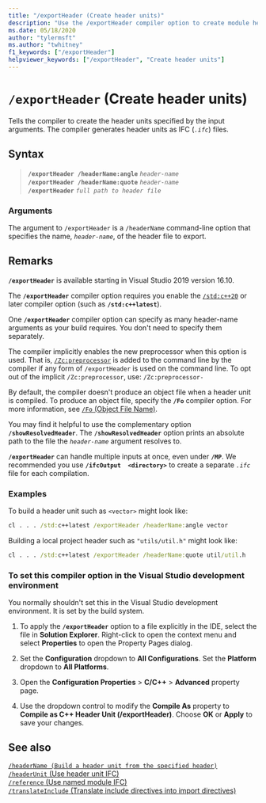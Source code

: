 ```yaml
---
title: "/exportHeader (Create header units)"
description: "Use the /exportHeader compiler option to create module header units for the header-name or include files specified."
ms.date: 05/18/2020
author: "tylermsft"
ms.author: "twhitney"
f1_keywords: ["/exportHeader"]
helpviewer_keywords: ["/exportHeader", "Create header units"]
---
```

# `/exportHeader` (Create header units)

Tells the compiler to create the header units specified by the input arguments. The compiler generates header units as IFC (*`.ifc`*) files.

## Syntax

> **`/exportHeader /headerName:angle`** *`header-name`*\
> **`/exportHeader /headerName:quote`** *`header-name`*\
> **`/exportHeader`** *`full path to header file`*

### Arguments

The argument to `/exportHeader` is a `/headerName` command-line option that specifies the name,  *`header-name`*, of the header file to export.  

## Remarks

**`/exportHeader`** is available starting in Visual Studio 2019 version 16.10.

The **`/exportHeader`** compiler option requires you enable the [`/std:c++20`](std-specify-language-standard-version.md) or later compiler option (such as **`/std:c++latest`**).

One **`/exportHeader`** compiler option can specify as many header-name arguments as your build requires. You don't need to specify them separately.

The compiler implicitly enables the new preprocessor when this option is used. That is, [`/Zc:preprocessor`](zc-preprocessor.md) is added to the command line by the compiler if any form of `/exportHeader` is used on the command line. To opt out of the implicit `/Zc:preprocessor`, use: `/Zc:preprocessor-`

By default, the compiler doesn't produce an object file when a header unit is compiled. To produce an object file, specify the **`/Fo`** compiler option. For more information, see [`/Fo` (Object File Name)](fo-object-file-name.md).

You may find it helpful to use the complementary option **`/showResolvedHeader`**. The **`/showResolvedHeader`** option prints an absolute path to the file the *`header-name`* argument resolves to.

**`/exportHeader`** can handle multiple inputs at once, even under **`/MP`**. We recommended you use **`/ifcOutput  <directory>`** to create a separate *`.ifc`* file for each compilation.

### Examples

To build a header unit such as `<vector>` might look like:

```cmd
cl . . . /std:c++latest /exportHeader /headerName:angle vector
```

Building a local project header such as `"utils/util.h"` might look like:

```cmd
cl . . . /std:c++latest /exportHeader /headerName:quote util/util.h
```

### To set this compiler option in the Visual Studio development environment

You normally shouldn't set this in the Visual Studio development environment. It is set by the build system.

1. To apply the **`/exportHeader`** option to a file explicitly in the IDE, select the file in **Solution Explorer**. Right-click to open the context menu and select **Properties** to open the Property Pages dialog.

1. Set the **Configuration** dropdown to **All Configurations**. Set the **Platform** dropdown to **All Platforms**.

1. Open the **Configuration Properties** > **C/C++** > **Advanced** property page.

1. Use the dropdown control to modify the **Compile As** property to **Compile as C++ Header Unit (/exportHeader)**. Choose **OK** or **Apply** to save your changes.

## See also

[`/headerName (Build a header unit from the specified header)`](headername.md)\
[`/headerUnit` (Use header unit IFC)](headerunit.md)\
[`/reference` (Use named module IFC)](module-reference.md)\
[`/translateInclude` (Translate include directives into import directives)](translateinclude.md)
